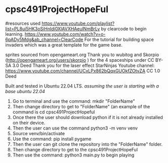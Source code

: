 # cpsc491ProjectHopeFul

#resources used https://www.youtube.com/playlist?list=PL8ui5HK3oSiHnIdi0XIAVXHAeulNmBrLy by clearcode to begin learning.
https://www.youtube.com/watch?v=o-6pADy5Mdg&ab_channel=ClearCode For the tutorial for building space invaders which was a great template for the game base.

sprites sourced from opengameart.org
Thank you to wubitog and Skorpio   (http://opengameart.org/users/skorpio ) for the 4 spaceships under CC BY-SA 3.0 Deed
Thank you for the laser effect StarNinjas Youtube channel: https://www.youtube.com/channel/UCxLPx862bQqxGUOkfZOtvZA CC 1.0 Deed

Built and tested in Ubuntu 22.04 LTS. 
*assuming the user is starting with a base ubuntu 22.04*
1) Go to terminal and use the command:  mkdir "FolderName"
2) Then change directory to get to "FolderName"    (an example of the command is cd cpsc491ProjectHopeful
3) Once there the user should download python if it is not already installed on their device.
4) Then the user can use the command python3 -m venv venv
5) Source venv/bin/activate
6) Use the command: pip install pygame
7) Then the user can git clone the repository into the "FolderName" folder.
8) Then change directory to get to the cpsc491ProjectHopeFul
9) Then use the command: python3 main.py to begin playing
